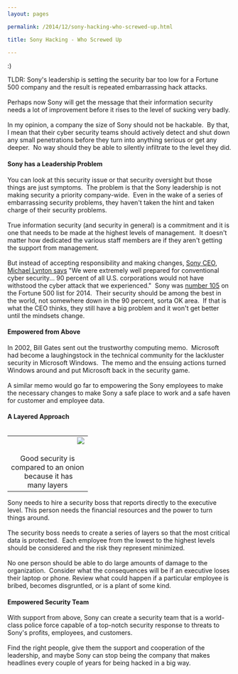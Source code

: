 ```yaml
---
layout: pages

permalink: /2014/12/sony-hacking-who-screwed-up.html

title: Sony Hacking - Who Screwed Up

---
```

:)

TLDR: Sony's leadership is setting the security bar too low for a Fortune 500 company and the result is repeated embarrassing hack attacks.<br />
<br />
Perhaps now Sony will get the message that their information security needs a lot of improvement before it rises to the level of sucking very badly. <br />
<br />
In my opinion, a company the size of Sony should not be hackable. &nbsp;By that, I mean that their cyber security teams should actively detect and shut down any small penetrations before they turn into anything serious or get any deeper. &nbsp;No way should they be able to silently infiltrate to the level they did.<br />
<h4>
Sony has a Leadership Problem</h4>
You can look at this security issue or that security oversight but those things are just symptoms. &nbsp;The problem is that the Sony leadership is not making security a priority company-wide. &nbsp;Even in the wake of a series of embarrassing security problems, they haven't taken the hint and taken charge of their security problems.<br />
<br />
True information security (and security in general) is a commitment and it is one that needs to be made at the highest levels of management. &nbsp;It doesn't matter how dedicated the various staff members are if they aren't getting the support from management.<br />
<br />
But instead of accepting responsibility and making changes,&nbsp;<a href="http://www.npr.org/blogs/thetwo-way/2014/12/19/371966188/ceo-says-sony-pictures-did-not-capitulate-is-exploring-options">Sony CEO, Michael Lynton says</a> "We were extremely well prepared for conventional cyber security...&nbsp;90 percent of all U.S. corporations would not have withstood the cyber attack that we experienced." &nbsp;Sony was <a href="http://fortune.com/global500/sony-105/">number 105</a> on the Fortune 500 list for 2014. &nbsp;Their security should be among the best in the world, not somewhere down in the 90 percent, sorta OK area. &nbsp;If that is what the CEO thinks, they still have a big problem and it won't get better until the mindsets change.<br />
<h4>
Empowered from Above</h4>
In 2002, Bill Gates sent out the trustworthy computing memo. &nbsp;Microsoft had become a laughingstock in the technical community for the lackluster security in Microsoft Windows. &nbsp;The memo and the ensuing actions turned Windows around and put Microsoft back in the security game.<br />
<br />
A similar memo would go far to empowering the Sony employees to make the necessary changes to make Sony a safe place to work and a safe haven for customer and employee data.<br />
<h4>
A Layered Approach</h4>
<table align="center" cellpadding="0" cellspacing="0" class="tr-caption-container" style="float: left; margin-right: 1em; text-align: left;"><tbody>
<tr><td style="text-align: center;"><a href="http://3.bp.blogspot.com/-WqjkrZJ4H5k/VJQUdGbgnQI/AAAAAAAAmN0/-7bUk01jKLY/s1600/onion-security-file.png" imageanchor="1" style="clear: right; display: inline !important; float: right; margin-bottom: 1em; margin-left: 1em; text-align: center;"><img border="0" src="http://3.bp.blogspot.com/-WqjkrZJ4H5k/VJQUdGbgnQI/AAAAAAAAmN0/-7bUk01jKLY/s1600/onion-security-file.png" /></a></td></tr>
<tr><td class="tr-caption" style="text-align: center;">Good security is<br />
compared&nbsp;to an onion<br />
&nbsp;because it has<br />
many layers</td></tr>
</tbody></table>
Sony needs to hire a security boss that reports directly to the executive level. This person needs the financial resources and the power to turn things around.<br />
<br />
The security boss needs to create a series of layers so that the most critical data is protected. &nbsp;Each employee from the lowest to the highest levels should be considered and the risk they represent minimized. <br />
<br />
No one person should be able to do large amounts of damage to the organization. &nbsp;Consider what the consequences will be if an executive loses their laptop or phone. Review what could happen if a particular employee is bribed, becomes disgruntled, or is a plant of some kind.<br />
<h4>
Empowered Security Team</h4>
With support from above, Sony can create a security team that is a world-class police force capable of a top-notch security response to threats to Sony's profits, employees, and customers.<br />
<br />
Find the right people, give them the support and cooperation of the leadership, and maybe Sony can stop being the company that makes headlines every couple of years for being hacked in a big way.<br />
<br />
